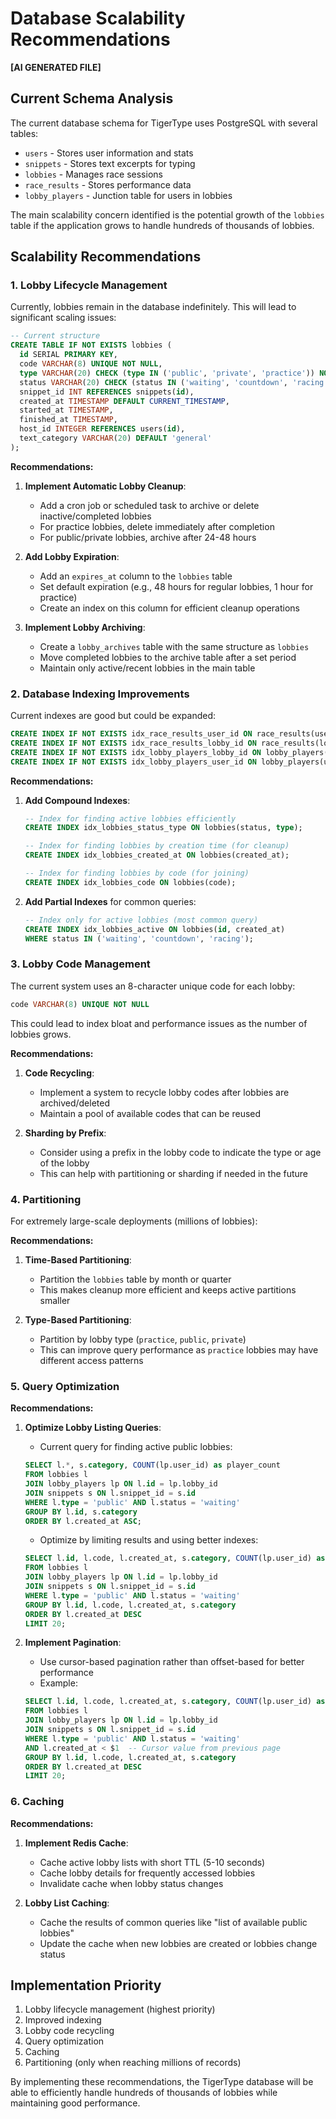 # Database Scalability Recommendations
**[AI GENERATED FILE]**

## Current Schema Analysis

The current database schema for TigerType uses PostgreSQL with several tables:

- `users` - Stores user information and stats
- `snippets` - Stores text excerpts for typing
- `lobbies` - Manages race sessions
- `race_results` - Stores performance data
- `lobby_players` - Junction table for users in lobbies

The main scalability concern identified is the potential growth of the `lobbies` table if the application grows to handle hundreds of thousands of lobbies.

## Scalability Recommendations

### 1. Lobby Lifecycle Management

Currently, lobbies remain in the database indefinitely. This will lead to significant scaling issues:

```sql
-- Current structure
CREATE TABLE IF NOT EXISTS lobbies (
  id SERIAL PRIMARY KEY,
  code VARCHAR(8) UNIQUE NOT NULL,
  type VARCHAR(20) CHECK (type IN ('public', 'private', 'practice')) NOT NULL,
  status VARCHAR(20) CHECK (status IN ('waiting', 'countdown', 'racing', 'finished')) NOT NULL,
  snippet_id INT REFERENCES snippets(id),
  created_at TIMESTAMP DEFAULT CURRENT_TIMESTAMP,
  started_at TIMESTAMP,
  finished_at TIMESTAMP,
  host_id INTEGER REFERENCES users(id),
  text_category VARCHAR(20) DEFAULT 'general'
);
```

**Recommendations:**

1. **Implement Automatic Lobby Cleanup**:
   - Add a cron job or scheduled task to archive or delete inactive/completed lobbies
   - For practice lobbies, delete immediately after completion
   - For public/private lobbies, archive after 24-48 hours

2. **Add Lobby Expiration**:
   - Add an `expires_at` column to the `lobbies` table
   - Set default expiration (e.g., 48 hours for regular lobbies, 1 hour for practice)
   - Create an index on this column for efficient cleanup operations

3. **Implement Lobby Archiving**:
   - Create a `lobby_archives` table with the same structure as `lobbies`
   - Move completed lobbies to the archive table after a set period
   - Maintain only active/recent lobbies in the main table

### 2. Database Indexing Improvements

Current indexes are good but could be expanded:

```sql
CREATE INDEX IF NOT EXISTS idx_race_results_user_id ON race_results(user_id);
CREATE INDEX IF NOT EXISTS idx_race_results_lobby_id ON race_results(lobby_id);
CREATE INDEX IF NOT EXISTS idx_lobby_players_lobby_id ON lobby_players(lobby_id);
CREATE INDEX IF NOT EXISTS idx_lobby_players_user_id ON lobby_players(user_id);
```

**Recommendations:**

1. **Add Compound Indexes**:
   ```sql
   -- Index for finding active lobbies efficiently
   CREATE INDEX idx_lobbies_status_type ON lobbies(status, type);
   
   -- Index for finding lobbies by creation time (for cleanup)
   CREATE INDEX idx_lobbies_created_at ON lobbies(created_at);
   
   -- Index for finding lobbies by code (for joining)
   CREATE INDEX idx_lobbies_code ON lobbies(code);
   ```

2. **Add Partial Indexes** for common queries:
   ```sql
   -- Index only for active lobbies (most common query)
   CREATE INDEX idx_lobbies_active ON lobbies(id, created_at) 
   WHERE status IN ('waiting', 'countdown', 'racing');
   ```

### 3. Lobby Code Management

The current system uses an 8-character unique code for each lobby:

```sql
code VARCHAR(8) UNIQUE NOT NULL
```

This could lead to index bloat and performance issues as the number of lobbies grows.

**Recommendations:**

1. **Code Recycling**:
   - Implement a system to recycle lobby codes after lobbies are archived/deleted
   - Maintain a pool of available codes that can be reused

2. **Sharding by Prefix**:
   - Consider using a prefix in the lobby code to indicate the type or age of the lobby
   - This can help with partitioning or sharding if needed in the future

### 4. Partitioning

For extremely large-scale deployments (millions of lobbies):

**Recommendations:**

1. **Time-Based Partitioning**:
   - Partition the `lobbies` table by month or quarter
   - This makes cleanup more efficient and keeps active partitions smaller

2. **Type-Based Partitioning**:
   - Partition by lobby type (`practice`, `public`, `private`)
   - This can improve query performance as `practice` lobbies may have different access patterns

### 5. Query Optimization

**Recommendations:**

1. **Optimize Lobby Listing Queries**:
   - Current query for finding active public lobbies:
   ```sql
   SELECT l.*, s.category, COUNT(lp.user_id) as player_count
   FROM lobbies l
   JOIN lobby_players lp ON l.id = lp.lobby_id
   JOIN snippets s ON l.snippet_id = s.id
   WHERE l.type = 'public' AND l.status = 'waiting'
   GROUP BY l.id, s.category
   ORDER BY l.created_at ASC;
   ```
   
   - Optimize by limiting results and using better indexes:
   ```sql
   SELECT l.id, l.code, l.created_at, s.category, COUNT(lp.user_id) as player_count
   FROM lobbies l
   JOIN lobby_players lp ON l.id = lp.lobby_id
   JOIN snippets s ON l.snippet_id = s.id
   WHERE l.type = 'public' AND l.status = 'waiting'
   GROUP BY l.id, l.code, l.created_at, s.category
   ORDER BY l.created_at DESC
   LIMIT 20;
   ```

2. **Implement Pagination**:
   - Use cursor-based pagination rather than offset-based for better performance
   - Example:
   ```sql
   SELECT l.id, l.code, l.created_at, s.category, COUNT(lp.user_id) as player_count
   FROM lobbies l
   JOIN lobby_players lp ON l.id = lp.lobby_id
   JOIN snippets s ON l.snippet_id = s.id
   WHERE l.type = 'public' AND l.status = 'waiting'
   AND l.created_at < $1  -- Cursor value from previous page
   GROUP BY l.id, l.code, l.created_at, s.category
   ORDER BY l.created_at DESC
   LIMIT 20;
   ```

### 6. Caching

**Recommendations:**

1. **Implement Redis Cache**:
   - Cache active lobby lists with short TTL (5-10 seconds)
   - Cache lobby details for frequently accessed lobbies
   - Invalidate cache when lobby status changes

2. **Lobby List Caching**:
   - Cache the results of common queries like "list of available public lobbies"
   - Update the cache when new lobbies are created or lobbies change status

## Implementation Priority

1. Lobby lifecycle management (highest priority)
2. Improved indexing
3. Lobby code recycling
4. Query optimization
5. Caching
6. Partitioning (only when reaching millions of records)

By implementing these recommendations, the TigerType database will be able to efficiently handle hundreds of thousands of lobbies while maintaining good performance. 